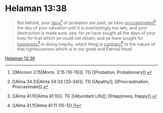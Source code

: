 # Helaman 13:38

> But behold, your <u>days</u>[^a] of probation are past; ye have <u>procrastinated</u>[^b] the day of your salvation until it is everlastingly too late, and your destruction is made sure; yea, for ye have sought all the days of your lives for that which ye could not obtain; and ye have sought for <u>happiness</u>[^c] in doing iniquity, which thing is <u>contrary</u>[^d] to the nature of that righteousness which is in our great and Eternal Head.

[Helaman 13:38](https://www.churchofjesuschrist.org/study/scriptures/bofm/hel/13?lang=eng&id=p38#p38)


[^a]: [[Mormon 2.15|Morm. 2:15 (10-15)]]. TG [[Probation, Probationary]].
[^b]: [[Alma 34.33|Alma 34:33 (33-34)]]. TG [[Apathy]]; [[Procrastination, Procrastinate]].
[^c]: [[Alma 41.10|Alma 41:10]]. TG [[Abundant Life]]; [[Happiness, Happy]].
[^d]: [[Alma 41.11|Alma 41:11 (10-12).]]
